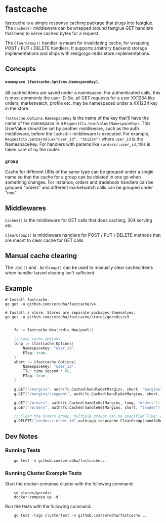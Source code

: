 # fastcache

fastcache is a simple response caching package that plugs into [fastglue](https://github.com/zerodha/fastglue). The
`Cached()` middleware can be wrapped around fastglue GET handlers that need to serve
cached bytes for a request.

The `ClearGroup()` handler is meant for invalidating cache, for
wrapping POST / PUT / DELETE handlers. It supports arbitrary backend storage implementations and ships with redigo/go-redis store implementations.

## Concepts

#### `namespace (fastcache.Options.NamespaceKey)`.

All cached items are saved under a namespace. For authenticated calls, this is most commonly the user ID. So, all GET requests for a user XX1234 like orders, marketwatch, profile etc. may be namespaced under a XX1234 key in the store.

`fastcache.Options.NamespaceKey` is the name of the key that'll have the name of the namespace in a `RequestCtx.UserValue(NamespaceKey)`. This UserValue should be set by another middleware, such as the auth middleware, before the `Cached()` middleware is executed. For example, `RequestCtx.SetUerValue("user_id", "XX1234")` where `user_id` is the NamespaceKey. For handlers with params like `/orders/:user_id`, this is taken care of by the router.

### `group`

Cache for different URIs of the same type can be grouped under a single name so that the cache for a group can be deleted in one go when something changes. For instance, orders and tradebook handlers can be grouped "orders" and different marketwatch calls can be grouped under "mw".

## Middlewares

`Cached()` is the middleware for GET calls that does caching, 304 serving etc.

`ClearGroup()` is middleware handlers for POST / PUT / DELETE methods that are meant to clear cache for GET calls.

## Manual cache clearing

The `.Del()` and `.DelGroup()` can be used to manually clear cached items when handler based clearing isn't sufficient.

## Example
```shell
# Install fastcache.
go get -u github.com/zerodha/fastcache/v4

# Install a store. Stores are separate packages themselves.
go get -u github.com/zerodha/fastcache/stores/goredis/v9
```


```go

    fc := fastcache.New(redis.New(pool))

    // Long cache options.
    long := &fastcache.Options{
        NamespaceKey: "user_id",
        ETag: true,
    }
    short := &fastcache.Options{
        NamespaceKey: "user_id",
        TTL: time.Second * 60,
        ETag: true,
    }

    g.GET("/margins", auth(fc.Cached(handleGetMargins, short, "margins")))
    g.GET("/margins/:segment", auth(fc.Cached(handleGetMargins, short, "margins")))

    g.GET("/orders", auth(fc.Cached(handleGetMargins, long, "orders")))
    g.GET("/orders", auth(fc.Cached(handleGetMargins, short, "trades")))

    // Clear the orders group. Multiple groups can be specified like: orders, positions ...
    g.DELETE("/orders/:order_id",auth(app.respcache.ClearGroup(handleDeleteMarketwatchItems, short, []string{"orders"})))
```

## Dev Notes

### Running Tests

```shell
    go test -v github.com/zerodha/fastcache...
```

### Running Cluster Example Tests

Start the docker-compose cluster with the following command:

```shell
    cd stores/goredis
    docker-compose up -d
```

Run the tests with the following command:

```shell
    go test -tags clustertest -v github.com/zerodha/fastcache...
```
